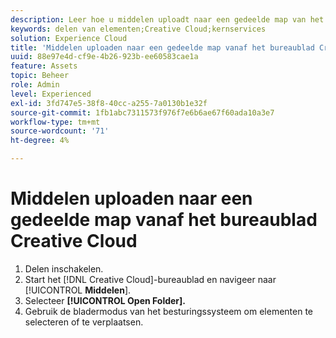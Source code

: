 ```yaml
---
description: Leer hoe u middelen uploadt naar een gedeelde map van het bureaublad van de Creative Cloud naar de Experience Cloud.
keywords: delen van elementen;Creative Cloud;kernservices
solution: Experience Cloud
title: 'Middelen uploaden naar een gedeelde map vanaf het bureaublad Creative Cloud '
uuid: 88e97e4d-cf9e-4b26-923b-ee60583cae1a
feature: Assets
topic: Beheer
role: Admin
level: Experienced
exl-id: 3fd747e5-38f8-40cc-a255-7a0130b1e32f
source-git-commit: 1fb1abc7311573f976f7e6b6ae67f60ada10a3e7
workflow-type: tm+mt
source-wordcount: '71'
ht-degree: 4%

---
```


# Middelen uploaden naar een gedeelde map vanaf het bureaublad Creative Cloud

1. Delen inschakelen.
1. Start het [!DNL Creative Cloud]-bureaublad en navigeer naar [!UICONTROL **Middelen**].
1. Selecteer **[!UICONTROL Open Folder].**
1. Gebruik de bladermodus van het besturingssysteem om elementen te selecteren of te verplaatsen.
